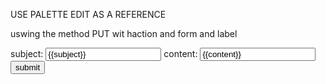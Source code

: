 USE PALETTE EDIT AS A REFERENCE

uswing the method PUT wit haction and form and label

<form action="/platte/{{id}}?_method=PUT" method="post">
<label for="subject">
      subject: <input type="text" name="subject" id="subject" value="{{subject}}">
</label>
<label for="content">
      content: <input type="text" name="content" id="content" value="{{content}}">
 </label>
 <button type="submit">submit</button>
